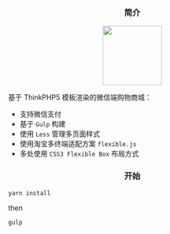 <div align="center">
    <h3>简介</h3> 
     <a href="http://wap.jiushouguoji.com">
        <img width="120" heigth="120" src="http:\/\/api.jiushouguoji.hk\/Uploads\/20170606\/059361fcb8404d.png">
     </a>
</div>

基于 ThinkPHP5 模板渲染的微信端购物商城：
- 支持微信支付
- 基于 `Gulp` 构建
- 使用 `Less` 管理多页面样式
- 使用淘宝多终端适配方案 `flexible.js`
- 多处使用 `CSS3 Flexible Box` 布局方式

<h3 align="center">开始</h3>

```bash
yarn install 
```
then
```bash
gulp 
```

